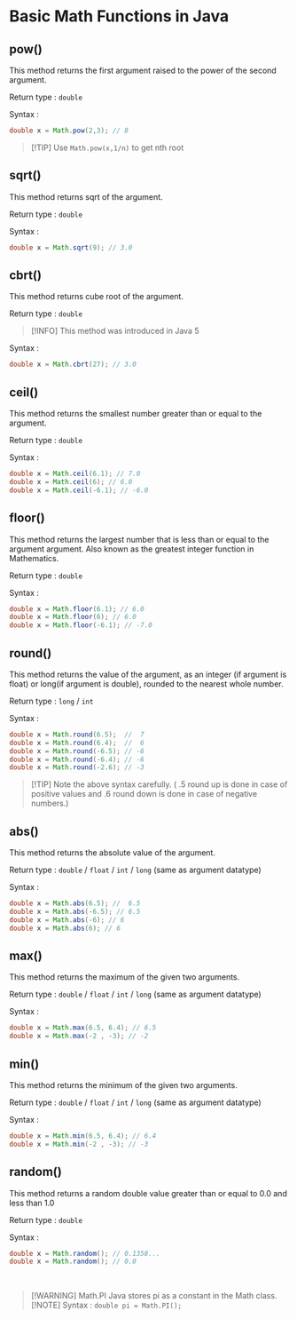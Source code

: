 # Basic Math Functions in Java

## pow()
This method returns the first argument raised to the power of the second argument.

Return type : `double`

Syntax : 
```java
double x = Math.pow(2,3); // 8
```

>[!TIP] Use `Math.pow(x,1/n)` to get nth root

## sqrt()
This method returns sqrt of the argument.

Return type : `double`

Syntax : 
```java
double x = Math.sqrt(9); // 3.0
```

## cbrt()
This method returns cube root of the argument.

Return type : `double`
>[!INFO] This method was introduced in Java 5

Syntax : 
```java
double x = Math.cbrt(27); // 3.0
```

## ceil()
This method returns the smallest number greater than or equal to the argument.

Return type : `double`

Syntax : 
```java
double x = Math.ceil(6.1); // 7.0
double x = Math.ceil(6); // 6.0
double x = Math.ceil(-6.1); // -6.0
```

## floor()
This method returns the largest number that is less than or equal to the argument argument.
Also known as the greatest integer function in Mathematics.

Return type : `double`

Syntax : 
```java
double x = Math.floor(6.1); // 6.0
double x = Math.floor(6); // 6.0
double x = Math.floor(-6.1); // -7.0
```

## round()
This method returns the value of the argument, as an integer (if argument is float) or long(if argument is double), rounded to the nearest whole number.

Return type : `long` / `int`

Syntax : 
```java
double x = Math.round(6.5);  //  7
double x = Math.round(6.4);  //  6
double x = Math.round(-6.5); // -6
double x = Math.round(-6.4); // -6
double x = Math.round(-2.6); // -3
```
        
>[!TIP] Note the above syntax carefully. ( .5 round up is done in case of positive values and .6 round down is done in case of negative numbers.)

## abs()
This method returns the absolute value of the argument.

Return type : `double` / `float` / `int` / `long` (same as argument datatype)

Syntax : 
```java
double x = Math.abs(6.5); //  6.5
double x = Math.abs(-6.5); // 6.5
double x = Math.abs(-6); // 6
double x = Math.abs(6); // 6
```
        

## max()
This method returns the maximum of the given two arguments.

Return type : `double` / `float` / `int` / `long` (same as argument datatype)

Syntax : 
```java
double x = Math.max(6.5, 6.4); // 6.5
double x = Math.max(-2 , -3); // -2
```  

## min()
This method returns the minimum of the given two arguments.

Return type : `double` / `float` / `int` / `long` (same as argument datatype)

Syntax : 
```java
double x = Math.min(6.5, 6.4); // 6.4
double x = Math.min(-2 , -3); // -3
```

## random()
This method returns a random double value greater than or equal to 0.0 and less than 1.0

Return type : `double`

Syntax : 
```java
double x = Math.random(); // 0.1358...
double x = Math.random(); // 0.0
```

<br>

>[!WARNING] Math.PI
>Java stores pi as a constant in the Math class.
[!NOTE] Syntax :
`double pi = Math.PI();`